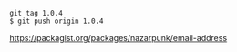 ```shell
git tag 1.0.4
$ git push origin 1.0.4
```

https://packagist.org/packages/nazarpunk/email-address
